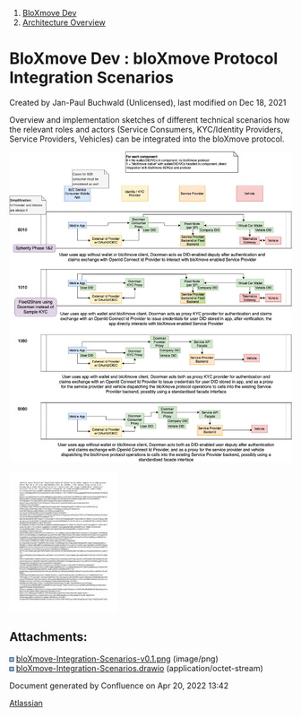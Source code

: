 <div id="page">

<div id="main" class="aui-page-panel">

<div id="main-header">

<div id="breadcrumb-section">

1.  <span>[BloXmove Dev](index.html)</span>
2.  <span>[Architecture
    Overview](Architecture-Overview_4492492808.html)</span>

</div>

# <span id="title-text"> BloXmove Dev : bloXmove Protocol Integration Scenarios </span>

</div>

<div id="content" class="view">

<div class="page-metadata">

Created by <span class="author"> Jan-Paul Buchwald (Unlicensed)</span>,
last modified on Dec 18, 2021

</div>

<div id="main-content" class="wiki-content group">

Overview and implementation sketches of different technical scenarios
how the relevant roles and actors (Service Consumers, KYC/Identity
Providers, Service Providers, Vehicles) can be integrated into the
bloXmove protocol.

<span class="confluence-embedded-file-wrapper image-center-wrapper">![](attachments/4438982941/4439114038.png)</span>

<span class="confluence-embedded-file-wrapper">[![](attachments/thumbnails/4438982941/4498292845)](attachments/4438982941/4498292845.drawio)</span>

</div>

<div class="pageSection group">

<div class="pageSectionHeader">

## Attachments:

</div>

<div class="greybox" data-align="left">

![](images/icons/bullet_blue.gif)
[bloXmove-Integration-Scenarios-v0.1.png](attachments/4438982941/4439114038.png)
(image/png)  
![](images/icons/bullet_blue.gif)
[bloXmove-Integration-Scenarios.drawio](attachments/4438982941/4498292845.drawio)
(application/octet-stream)  

</div>

</div>

</div>

</div>

<div id="footer" data-role="contentinfo">

<div class="section footer-body">

Document generated by Confluence on Apr 20, 2022 13:42

<div id="footer-logo">

[Atlassian](http://www.atlassian.com/)

</div>

</div>

</div>

</div>

